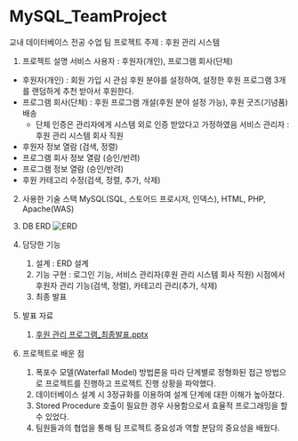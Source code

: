 # MySQL_TeamProject
교내 데이터베이스 전공 수업 팀 프로젝트
주제 : 후원 관리 시스템 

1. 프로젝트 설명
서비스 사용자 : 후원자(개인), 프로그램 회사(단체)
- 후원자(개인) : 회원 가입 시 관심 후원 분야를 설정하여, 설정한 후원 프로그램 3개를 랜덤하게 추천 받아서 후원한다.
- 프로그램 회사(단체) : 후원 프로그램 개설(후원 분야 설정 가능), 후원 굿즈(기념품) 배송 
  * 단체 인증은 관리자에게 시스템 외로 인증 받았다고 가정하였음 
서비스 관리자 : 후원 관리 시스템 회사 직원
- 후원자 정보 열람 (검색, 정렬)
- 프로그램 회사 정보 열람 (승인/반려)
- 프로그램 정보 열람 (승인/반려)
- 후원 카테고리 수정(검색, 정렬, 추가, 삭제)
  
2. 사용한 기술 스택
MySQL(SQL, 스토어드 프로시저, 인덱스), HTML, PHP, Apache(WAS)

3. DB ERD 
![ERD](https://github.com/icegosimperson/MySQL_TeamProject/assets/121532001/4d6cc78d-82a4-4a0f-995c-664293419738)

4. 담당한 기능
   1) 설계 : ERD 설계
   2) 기능 구현 : 로그인 기능, 서비스 관리자(후원 관리 시스템 회사 직원) 시점에서 후원자 관리 기능(검색, 정렬), 카테고리 관리(추가, 삭제)
   3) 최종 발표
      
6. 발표 자료
   1) [후원 관리 프로그램_최종발표.pptx](https://github.com/icegosimperson/MySQL_TeamProject/files/13783608/_.pptx)

7. 프로젝트로 배운 점
   1) 폭포수 모델(Waterfall Model) 방법론을 따라 단계별로 정형화된 접근 방법으로 프로젝트를 진행하고 프로젝트 진행 상황을 파악했다. 
   2) 데이터베이스 설계 시 3정규화를 이용하여 설계 단계에 대한 이해가 높아졌다. 
   3) Stored Procedure 호출이 필요한 경우 사용함으로서 효율적 프로그래밍을 할 수 있었다.
   4) 팀원들과의 협업을 통해 팀 프로젝트 중요성과 역할 분담의 중요성을 배웠다. 
